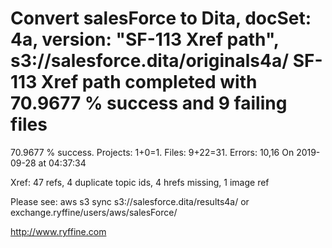 # Convert salesForce to Dita, docSet: 4a, version: "SF-113 Xref path", s3://salesforce.dita/originals4a/ SF-113 Xref path completed with 70.9677 % success and 9 failing files

70.9677 % success. Projects: 1+0=1.  Files: 9+22=31. Errors: 10,16  On 2019-09-28 at 04:37:34

Xref: 47 refs, 4 duplicate topic ids, 4 hrefs missing, 1 image ref

Please see: aws s3 sync s3://salesforce.dita/results4a/ or exchange.ryffine/users/aws/salesForce/

http://www.ryffine.com
